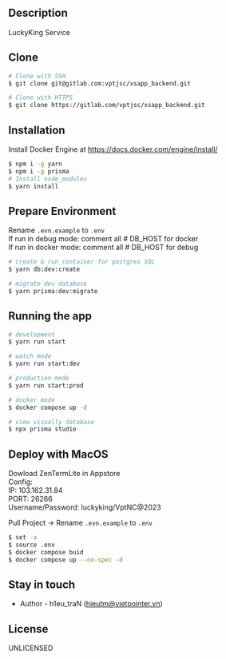## Description

LuckyKing Service

## Clone

```bash
# Clone with SSH
$ git clone git@gitlab.com:vptjsc/xsapp_backend.git

# Clone with HTTPS
$ git clone https://gitlab.com/vptjsc/xsapp_backend.git
```

## Installation

Install Docker Engine at https://docs.docker.com/engine/install/

```bash
$ npm i -g yarn
$ npm i -g prisma
# Install node_modules
$ yarn install
```

## Prepare Environment

Rename `.evn.example` to `.env`  
If run in debug mode: comment all # DB_HOST for docker  
If run in docker mode: comment all # DB_HOST for debug  

```bash
# create & run container for postgres SQL
$ yarn db:dev:create

# migrate dev database
$ yarn prisma:dev:migrate
```

## Running the app

```bash
# development
$ yarn run start

# watch mode
$ yarn run start:dev

# production mode
$ yarn run start:prod

# docker mode
$ docker compose up -d

# view visually database
$ npx prisma studio
```


## Deploy with MacOS

Dowload ZenTermLite in Appstore  
Config:  
IP: 103.162.31.84  
PORT: 26266  
Username/Password: luckyking/VptNC@2023  

Pull Project -> Rename `.evn.example` to `.env`

```bash
$ set -a
$ source .env
$ docker compose buid
$ docker compose up --no-spec -d
```
 
<!-- ## Test

```bash
# unit tests
$ yarn run test

# e2e tests
$ yarn run test:e2e

# test coverage
$ yarn run test:cov
``` -->

## Stay in touch

- Author - h1eu_traN (hieutm@vietpointer.vn)

## License

UNLICENSED
